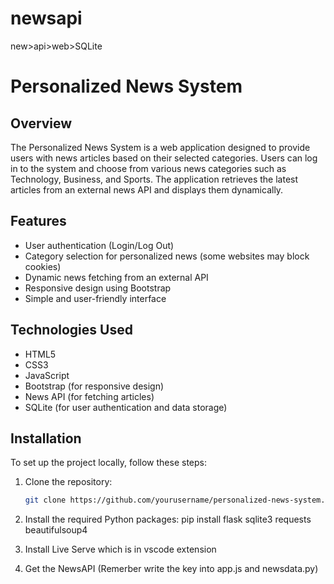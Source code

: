 # newsapi
new>api>web>SQLite
# Personalized News System

## Overview
The Personalized News System is a web application designed to provide users with news articles based on their selected categories. Users can log in to the system and choose from various news categories such as Technology, Business, and Sports. The application retrieves the latest articles from an external news API and displays them dynamically.

## Features
- User authentication (Login/Log Out)
- Category selection for personalized news (some websites may block cookies)
- Dynamic news fetching from an external API
- Responsive design using Bootstrap
- Simple and user-friendly interface

## Technologies Used
- HTML5
- CSS3
- JavaScript
- Bootstrap (for responsive design)
- News API (for fetching articles) 
- SQLite (for user authentication and data storage)

## Installation

To set up the project locally, follow these steps:

1. Clone the repository:
   ```bash
   git clone https://github.com/yourusername/personalized-news-system.git
   
2. Install the required Python packages:
   pip install flask sqlite3 requests beautifulsoup4
    
3. Install Live Serve which is in vscode extension

4. Get the NewsAPI (Remerber write the key into app.js and newsdata.py)
